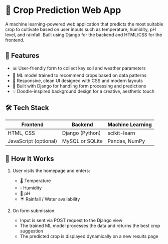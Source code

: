 # 🌾 Crop Prediction Web App

A machine learning-powered web application that predicts the most suitable crop to cultivate based on user inputs such as temperature, humidity, pH level, and rainfall. Built using Django for the backend and HTML/CSS for the frontend.

## 🚀 Features

- 📊 User-friendly form to collect key soil and weather parameters
- 🤖 ML model trained to recommend crops based on data patterns
- 📱 Responsive, clean UI designed with CSS and modern layouts
- 🧠 Built with Django for handling form processing and predictions
- 💡 Doodle-inspired background design for a creative, aesthetic touch

## 🛠️ Tech Stack

| Frontend        | Backend         | Machine Learning |
|-----------------|-----------------|------------------|
| HTML, CSS       | Django (Python) | scikit-learn     |
| JavaScript (optional) | MySQL or SQLite | Pandas, NumPy     |

## 🧾 How It Works

1. User visits the homepage and enters:
   - 🌡️ Temperature
   - 💧 Humidity
   - 🧪 pH
   - ☔ Rainfall / Water availability

2. On form submission:
   - Input is sent via POST request to the Django view
   - The trained ML model processes the data and returns the best crop suggestion
   - The predicted crop is displayed dynamically on a new results page


